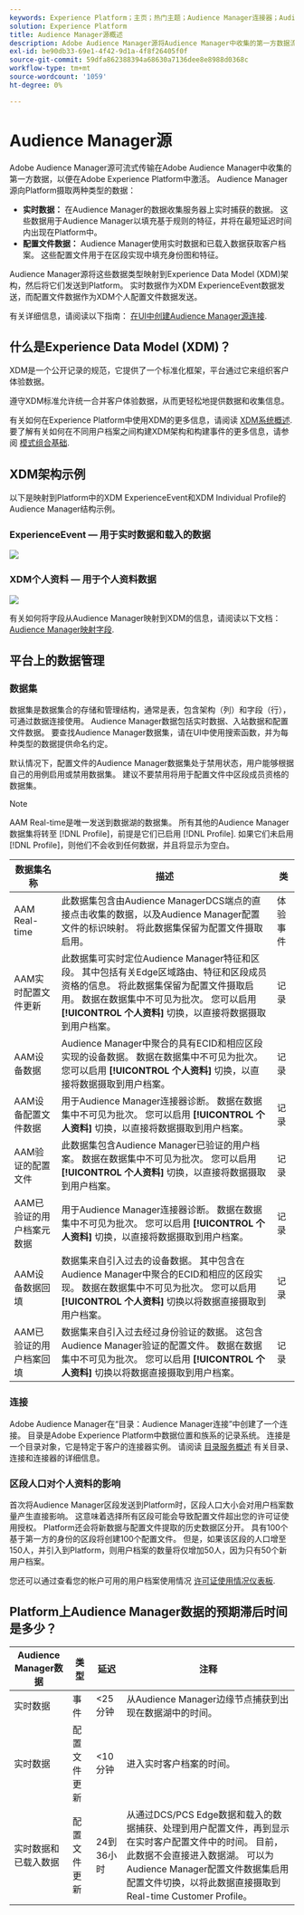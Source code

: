 ```yaml
---
keywords: Experience Platform；主页；热门主题；Audience Manager连接器；Audience Manager；Audience Manager
solution: Experience Platform
title: Audience Manager源概述
description: Adobe Audience Manager源将Audience Manager中收集的第一方数据流式传输到Adobe Experience Platform。
exl-id: be90db33-69e1-4f42-9d1a-4f8f26405f0f
source-git-commit: 59dfa862388394a68630a7136dee8e8988d0368c
workflow-type: tm+mt
source-wordcount: '1059'
ht-degree: 0%

---
```


# Audience Manager源

Adobe Audience Manager源可流式传输在Adobe Audience Manager中收集的第一方数据，以便在Adobe Experience Platform中激活。 Audience Manager源向Platform摄取两种类型的数据：

- **实时数据：** 在Audience Manager的数据收集服务器上实时捕获的数据。 这些数据用于Audience Manager以填充基于规则的特征，并将在最短延迟时间内出现在Platform中。
- **配置文件数据：** Audience Manager使用实时数据和已载入数据获取客户档案。 这些配置文件用于在区段实现中填充身份图和特征。

Audience Manager源将这些数据类型映射到Experience Data Model (XDM)架构，然后将它们发送到Platform。 实时数据作为XDM ExperienceEvent数据发送，而配置文件数据作为XDM个人配置文件数据发送。

有关详细信息，请阅读以下指南： [在UI中创建Audience Manager源连接](../../tutorials/ui/create/adobe-applications/audience-manager.md).

## 什么是Experience Data Model (XDM)？

XDM是一个公开记录的规范，它提供了一个标准化框架，平台通过它来组织客户体验数据。

遵守XDM标准允许统一合并客户体验数据，从而更轻松地提供数据和收集信息。

有关如何在Experience Platform中使用XDM的更多信息，请阅读 [XDM系统概述](../../../xdm/home.md). 要了解有关如何在不同用户档案之间构建XDM架构和构建事件的更多信息，请参阅 [模式组合基础](../../../xdm/schema/composition.md).

## XDM架构示例

以下是映射到Platform中的XDM ExperienceEvent和XDM Individual Profile的Audience Manager结构示例。

### ExperienceEvent — 用于实时数据和载入的数据

![](images/aam-experience-events-for-dcs-and-onboarding-data.png)

### XDM个人资料 — 用于个人资料数据

![](images/aam-profile-xdm-for-profile-data.png)

有关如何将字段从Audience Manager映射到XDM的信息，请阅读以下文档： [Audience Manager映射字段](./mapping/audience-manager.md).

## 平台上的数据管理

### 数据集

数据集是数据集合的存储和管理结构，通常是表，包含架构（列）和字段（行），可通过数据连接使用。 Audience Manager数据包括实时数据、入站数据和配置文件数据。 要查找Audience Manager数据集，请在UI中使用搜索函数，并为每种类型的数据提供命名约定。

默认情况下，配置文件的Audience Manager数据集处于禁用状态，用户能够根据自己的用例启用或禁用数据集。 建议不要禁用将用于配置文件中区段成员资格的数据集。

>[!NOTE]
>
>AAM Real-time是唯一发送到数据湖的数据集。 所有其他的Audience Manager数据集将转至 [!DNL Profile]，前提是它们已启用 [!DNL Profile]. 如果它们未启用 [!DNL Profile]，则他们不会收到任何数据，并且将显示为空白。

| 数据集名称 | 描述 | 类 |
| --- | --- | --- |
| AAM Real-time | 此数据集包含由Audience ManagerDCS端点的直接点击收集的数据，以及Audience Manager配置文件的标识映射。 将此数据集保留为配置文件摄取启用。 | 体验事件 |
| AAM实时配置文件更新 | 此数据集可实时定位Audience Manager特征和区段。 其中包括有关Edge区域路由、特征和区段成员资格的信息。 将此数据集保留为配置文件摄取启用。 数据在数据集中不可见为批次。 您可以启用 **[!UICONTROL 个人资料]** 切换，以直接将数据摄取到用户档案。 | 记录 |
| AAM设备数据 | Audience Manager中聚合的具有ECID和相应区段实现的设备数据。 数据在数据集中不可见为批次。 您可以启用 **[!UICONTROL 个人资料]** 切换，以直接将数据摄取到用户档案。 | 记录 |
| AAM设备配置文件数据 | 用于Audience Manager连接器诊断。 数据在数据集中不可见为批次。 您可以启用 **[!UICONTROL 个人资料]** 切换，以直接将数据摄取到用户档案。 | 记录 |
| AAM验证的配置文件 | 此数据集包含Audience Manager已验证的用户档案。 数据在数据集中不可见为批次。 您可以启用 **[!UICONTROL 个人资料]** 切换，以直接将数据摄取到用户档案。 | 记录 |
| AAM已验证的用户档案元数据 | 用于Audience Manager连接器诊断。 数据在数据集中不可见为批次。 您可以启用 **[!UICONTROL 个人资料]** 切换，以直接将数据摄取到用户档案。 | 记录 |
| AAM设备数据回填 | 数据集来自引入过去的设备数据。 其中包含在Audience Manager中聚合的ECID和相应的区段实现。 数据在数据集中不可见为批次。 您可以启用 **[!UICONTROL 个人资料]** 切换以将数据直接摄取到用户档案。 | 记录 |
| AAM已验证的用户档案回填 | 数据集来自引入过去经过身份验证的数据。 这包含Audience Manager验证的配置文件。 数据在数据集中不可见为批次。 您可以启用 **[!UICONTROL 个人资料]** 切换以将数据直接摄取到用户档案。 | 记录 |

### 连接

Adobe Audience Manager在“目录：Audience Manager连接”中创建了一个连接。 目录是Adobe Experience Platform中数据位置和族系的记录系统。 连接是一个目录对象，它是特定于客户的连接器实例。 请阅读 [目录服务概述](../../../catalog/home.md) 有关目录、连接和连接器的详细信息。

### 区段人口对个人资料的影响

首次将Audience Manager区段发送到Platform时，区段人口大小会对用户档案数量产生直接影响。 这意味着选择所有区段可能会导致配置文件超出您的许可证使用授权。 Platform还会将新数据与配置文件提取的历史数据区分开。 具有100个基于第一方的身份的区段将创建100个配置文件。 但是，如果该区段的人口增至150人，并引入到Platform，则用户档案的数量将仅增加50人，因为只有50个新用户档案。

您还可以通过查看您的帐户可用的用户档案使用情况 [许可证使用情况仪表板](../../../dashboards/guides/license-usage.md).

## Platform上Audience Manager数据的预期滞后时间是多少？

| Audience Manager数据 | 类型 | 延迟 | 注释 |
| --- | --- | --- | --- |
| 实时数据 | 事件 | &lt;25 分钟 | 从Audience Manager边缘节点捕获到出现在数据湖中的时间。 |
| 实时数据 | 配置文件更新 | &lt;10 分钟 | 进入实时客户档案的时间。 |
| 实时数据和已载入数据 | 配置文件更新 | 24到36小时 | 从通过DCS/PCS Edge数据和载入的数据捕获、处理到用户配置文件，再到显示在实时客户配置文件中的时间。 目前，此数据不会直接进入数据湖。 可以为Audience Manager配置文件数据集启用配置文件切换，以将此数据直接摄取到Real-time Customer Profile。 |
